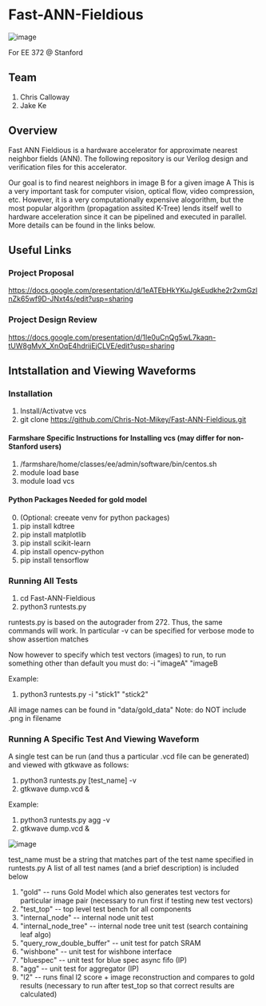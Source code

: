 # Fast-ANN-Fieldious

![image](https://user-images.githubusercontent.com/54165966/165867879-52a9eb76-753d-4341-ba2a-b99ad0ebb708.png)


For EE 372 @ Stanford


## Team
1. Chris Calloway 
2. Jake Ke

## Overview

Fast ANN Fieldious is a hardware accelerator for approximate nearest neighbor fields (ANN). The following repository is our Verilog design and verification files for this accelerator.


Our goal is to find nearest neighbors in image B for a given image A
This is a very important task for computer vision, optical flow, video compression, etc.
However, it is a very computationally expensive alogorithm, but the most popular algorithm (propagation assited K-Tree) lends itself well to hardware acceleration since it can be pipelined and executed in parallel. More details can be found in the links below.



## Useful Links

### Project Proposal

https://docs.google.com/presentation/d/1eATEbHkYKuJgkEudkhe2r2xmGzlnZk65wf9D-JNxt4s/edit?usp=sharing

### Project Design Review

https://docs.google.com/presentation/d/1Ie0uCnQg5wL7kaqn-tUW8gMvX_XnOqE4hdrijEjCLVE/edit?usp=sharing


## Intstallation and Viewing Waveforms

### Installation
1. Install/Activatve vcs
2. git clone https://github.com/Chris-Not-Mikey/Fast-ANN-Fieldious.git


#### Farmshare Specific Instructions for Installing vcs (may differ for non-Stanford users)
1. /farmshare/home/classes/ee/admin/software/bin/centos.sh
2. module load base
3. module load vcs

#### Python Packages Needed for gold model 
0. (Optional: creeate venv for python packages)
1. pip install kdtree
2. pip install matplotlib
3. pip install scikit-learn
4. pip install opencv-python
5. pip install tensorflow




### Running All Tests 

1. cd Fast-ANN-Fieldious
2. python3 runtests.py 

runtests.py is based on the autograder from 272. Thus, the same commands will work.
In particular -v can be specified for verbose mode to show assertion matches

Now however to specify which test vectors (images) to run, to run something other than default you must do:
-i "imageA" "imageB

Example:
1. python3 runtests.py -i "stick1" "stick2"

All image names can be found in "data/gold_data"
Note: do NOT include .png in filename



### Running A Specific Test And Viewing Waveform 

A single test can be run (and thus a particular .vcd file can be generated) and viewed with gtkwave as follows:

1. python3 runtests.py [test_name] -v 
2. gtkwave dump.vcd &

Example:

1. python3 runtests.py agg -v
2. gtkwave dump.vcd &

![image](https://user-images.githubusercontent.com/54165966/165996749-ff3fa46b-96c2-44ea-9b0f-8baa945aaeec.png)





test_name must be a string that matches part of the test name specified in runtests.py
A list of all test names (and a brief description) is included below

1. "gold" -- runs Gold Model which also generates test vectors for particular image pair (necessary to run first if testing new test vectors)
2. "test_top" -- top level test bench for all components 
3. "internal_node" -- internal node unit test
4. "internal_node_tree" -- internal node tree unit test (search containing leaf algo)
5. "query_row_double_buffer" -- unit test for patch SRAM
6. "wishbone" -- unit test for wishbone interface
7. "bluespec" -- unit test for blue spec async fifo (IP)
8. "agg" -- unit test for aggregator (IP)
9. "l2" -- runs final l2 score + image reconstruction and compares to gold results (necessary to run after test_top so that correct results are calculated)









